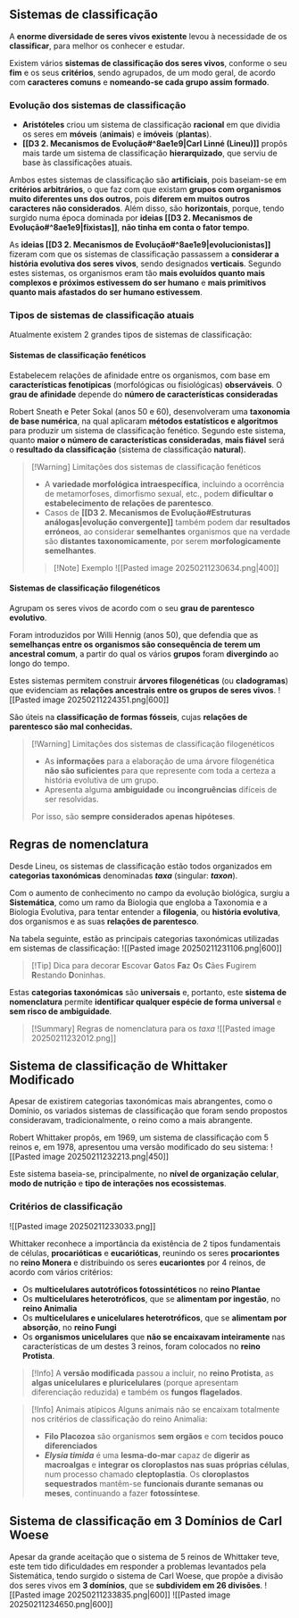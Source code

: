 ## Sistemas de classificação
A **enorme diversidade de seres vivos existente** levou à necessidade de os **classificar**, para melhor os conhecer e estudar.

Existem vários **sistemas de classificação dos seres vivos**, conforme o seu **fim** e os seus **critérios**, sendo agrupados, de um modo geral, de acordo com **caracteres comuns** e **nomeando-se cada grupo assim formado**.
### Evolução dos sistemas de classificação
- **Aristóteles** criou um sistema de classificação **racional** em que dividia os seres em **móveis** (**animais**) e **imóveis** (**plantas**).
- **[[D3 2. Mecanismos de Evolução#^8ae1e9|Carl Linné (Lineu)]]** propôs mais tarde um sistema de classificação **hierarquizado**, que serviu de base às classificações atuais.

Ambos estes sistemas de classificação são **artificiais**, pois baseiam-se em **critérios arbitrários**, o que faz com que existam **grupos com organismos muito diferentes uns dos outros**, pois **diferem em muitos outros caracteres não considerados**.
Além disso, são **horizontais**, porque, tendo surgido numa época dominada por **ideias [[D3 2. Mecanismos de Evolução#^8ae1e9|fixistas]]**, **não tinha em conta o fator tempo**.

As **ideias [[D3 2. Mecanismos de Evolução#^8ae1e9|evolucionistas]]** fizeram com que os sistemas de classificação passassem a **considerar a história evolutiva dos seres vivos**, sendo designados **verticais**. Segundo estes sistemas, os organismos eram tão **mais evoluídos quanto mais complexos e próximos estivessem do ser humano** e **mais primitivos quanto mais afastados do ser humano estivessem**.

### Tipos de sistemas de classificação atuais
Atualmente existem 2 grandes tipos de sistemas de classificação:
#### Sistemas de classificação fenéticos
Estabelecem relações de afinidade entre os organismos, com base em **características fenotípicas** (morfológicas ou fisiológicas) **observáveis**.
O **grau de afinidade** depende do **número de características consideradas**

Robert Sneath e Peter Sokal (anos 50 e 60), desenvolveram uma **taxonomia de base numérica**, na qual aplicaram **métodos estatísticos e algoritmos** para produzir um sistema de classificação fenético.
Segundo este sistema, quanto **maior o número de características consideradas**, **mais fiável** será o **resultado da classificação** (sistema de classificação **natural**).
>[!Warning] Limitações dos sistemas de classificação fenéticos
>- A **variedade morfológica intraespecífica**, incluindo a ocorrência de metamorfoses, dimorfismo sexual, etc., podem **dificultar o estabelecimento de relações de parentesco**.
>- Casos de **[[D3 2. Mecanismos de Evolução#Estruturas análogas|evolução convergente]]** também podem dar **resultados erróneos**, ao considerar **semelhantes** organismos que na verdade são **distantes taxonomicamente**, por serem **morfologicamente semelhantes**.
>  >[!Note] Exemplo
>  >![[Pasted image 20250211230634.png|400]]
#### Sistemas de classificação filogenéticos
Agrupam os seres vivos de acordo com o seu **grau de parentesco evolutivo**.

Foram introduzidos por Willi Hennig (anos 50), que defendia que as **semelhanças entre os organismos são consequência de terem um ancestral comum**, a partir do qual os vários **grupos** foram **divergindo** ao longo do tempo.

Estes sistemas permitem construir **árvores filogenéticas** (ou **cladogramas**) que evidenciam as **relações ancestrais entre os grupos de seres vivos**.
![[Pasted image 20250211224351.png|600]]

São úteis na **classificação de formas fósseis**, cujas **relações de parentesco são mal conhecidas.**

>[!Warning] Limitações dos sistemas de classificação filogenéticos
>- As **informações** para a elaboração de uma árvore filogenética **não são suficientes** para que represente com toda a certeza a história evolutiva de um grupo.
>- Apresenta alguma **ambiguidade** ou **incongruências** difíceis de ser resolvidas.
>
>Por isso, são **sempre considerados apenas hipóteses**.

## Regras de nomenclatura
Desde Lineu, os sistemas de classificação estão todos organizados em **categorias taxonómicas** denominadas _**taxa**_ (singular: _**taxon**_).

Com o aumento de conhecimento no campo da evolução biológica, surgiu a **Sistemática**, como um ramo da Biologia que engloba a Taxonomia e a Biologia Evolutiva, para tentar entender a **filogenia**, ou **história evolutiva**, dos organismos e as suas **relações de parentesco**.

Na tabela seguinte, estão as principais categorias taxonómicas utilizadas em sistemas de classificação:
![[Pasted image 20250211231106.png|600]]
>[!Tip] Dica para decorar
>**E**scovar **G**atos **Fa**z **O**s **C**ães **F**ugirem **R**estando **D**oninhas. 

Estas **categorias taxonómicas** são **universais** e, portanto, este **sistema de nomenclatura** permite **identificar qualquer espécie de forma universal** e **sem risco de ambiguidade**.

>[!Summary] Regras de nomenclatura para os *taxa*
>![[Pasted image 20250211232012.png]]

## Sistema de classificação de Whittaker Modificado
Apesar de existirem categorias taxonómicas mais abrangentes, como o Domínio, os variados sistemas de classificação que foram sendo propostos consideravam, tradicionalmente, o reino como a mais abrangente.

Robert Whittaker propôs, em 1969, um sistema de classificação com 5 reinos e, em 1978, apresentou uma versão modificado do seu sistema:
![[Pasted image 20250211232213.png|450]]

Este sistema baseia-se, principalmente, no **nível de organização celular**, **modo de nutrição** e **tipo de interações nos ecossistemas**.
### Critérios de classificação
![[Pasted image 20250211233033.png]]

Whittaker reconhece a importância da existência de 2 tipos fundamentais de células, **procarióticas** e **eucarióticas**, reunindo os seres **procariontes** no **reino Monera** e distribuindo os seres **eucariontes** por 4 reinos, de acordo com vários critérios:
- Os **multicelulares autotróficos fotossintéticos** no **reino Plantae**
- Os **multicelulares heterotróficos**, que se **alimentam por ingestão**, no **reino Animalia**
- Os **multicelulares e unicelulares heterotróficos**, que se **alimentam por absorção**, no **reino Fungi**
- Os **organismos unicelulares** que **não se encaixavam inteiramente** nas características de um destes 3 reinos, foram colocados no **reino Protista**.
>[!Info]
>A **versão modificada** passou a incluir, no **reino Protista**, as **algas unicelulares e pluricelulares** (porque apresentam diferenciação reduzida) e também os **fungos flagelados**.

>[!Info] Animais atípicos
>Alguns animais não se encaixam totalmente nos critérios de classificação do reino Animalia:
>- **Filo Placozoa** são organismos **sem orgãos** e com **tecidos pouco diferenciados**
>- _**Elysia timida**_ é uma **lesma-do-mar** capaz de **digerir as macroalgas** e **integrar os cloroplastos nas suas próprias células**, num processo chamado **cleptoplastia**. Os **cloroplastos sequestrados** mantêm-se **funcionais durante semanas ou meses**, continuando a fazer **fotossíntese**.
## Sistema de classificação em 3 Domínios de Carl Woese
Apesar da grande aceitação que o sistema de 5 reinos de Whittaker teve, este tem tido dificuldades em responder a problemas levantados pela Sistemática, tendo surgido o sistema de Carl Woese, que propõe a divisão dos seres vivos em **3 domínios**, que se **subdividem em 26 divisões**.
![[Pasted image 20250211233835.png|600]]
![[Pasted image 20250211234650.png|600]]